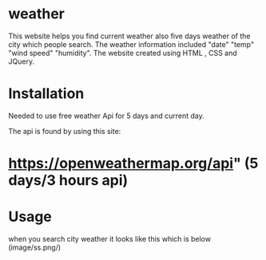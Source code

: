 # weather

This website helps you find current weather also five days weather of the city which people search. 
The weather information included "date" "temp" "wind speed" "humidity". The website created using HTML , CSS and JQuery.

# Installation
Needed to use free weather Api for 5 days and current day. 

The api is found by using this site:
# https://openweathermap.org/api" (5 days/3 hours api)


# Usage 
when you search city weather it looks like this which is below
(image/ss.png/)








